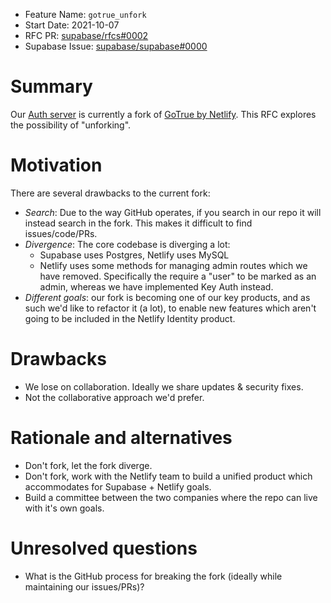 - Feature Name: `gotrue_unfork`
- Start Date: 2021-10-07
- RFC PR: [supabase/rfcs#0002](https://github.com/supabase/rfcs/pull/0002)
- Supabase Issue: [supabase/supabase#0000](https://github.com/supabase/supabase/issues/0000)

# Summary
[summary]: #summary

Our [Auth server](https://github.com/supabase/gotrue) is currently a fork of [GoTrue by Netlify](https://github.com/netlify/gotrue). This RFC explores the possibility of "unforking".

# Motivation
[motivation]: #motivation

There are several drawbacks to the current fork:

- *Search*: Due to the way GitHub operates, if you search in our repo it will instead search in the fork. This makes it difficult to find issues/code/PRs.
- *Divergence*: The core codebase is diverging a lot:
  - Supabase uses Postgres, Netlify uses MySQL
  - Netlify uses some methods for managing admin routes which we have removed. Specifically the require a "user" to be marked as an admin, whereas we have implemented Key Auth instead.
- *Different goals*: our fork is becoming one of our key products, and as such we'd like to refactor it (a lot), to enable new features which aren't going to be included in the Netlify Identity product.

# Drawbacks
[drawbacks]: #drawbacks

- We lose on collaboration. Ideally we share updates & security fixes.
- Not the collaborative approach we'd prefer.

# Rationale and alternatives
[rationale-and-alternatives]: #rationale-and-alternatives

- Don't fork, let the fork diverge.
- Don't fork, work with the Netlify team to build a unified product which accommodates for Supabase + Netlify goals.
- Build a committee between the two companies where the repo can live with it's own goals.

# Unresolved questions
[unresolved-questions]: #unresolved-questions

- What is the GitHub process for breaking the fork (ideally while maintaining our issues/PRs)?
